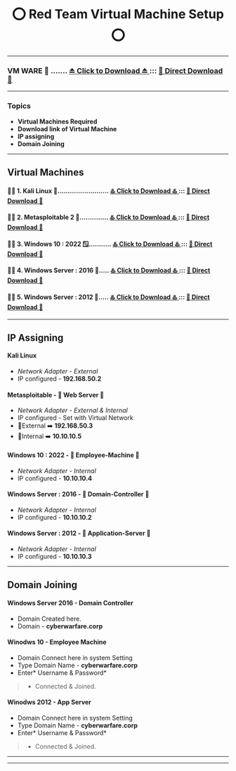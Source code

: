 <h1 align="center"> ⭕ Red Team Virtual Machine Setup ⭕ </h1>

---
### VM WARE 👑 ....... [ ⏏️ Click to Download ⏏️ ](https://www.vmware.com/products/desktop-hypervisor/workstation-and-fusion) ::: [ 💾 Direct Download 💾 ](https://drive.google.com/file/d/1OFWN9-OOTdkuw4_zn-k_J13js9yX1kGN/view?usp=drive_link)
---
### Topics

 - **Virtual Machines Required**
 - **Download link of Virtual Machine**
 - **IP assigning**
 - **Domain Joining**

---
## Virtual Machines

#### 🧑‍💻 1. Kali Linux 🎩......................... [ ♨️ Click to Download ♨️ ](https://cdimage.kali.org/kali-2025.3/kali-linux-2025.3-installer-amd64.iso) ::: [ 💾 Direct Download 💾 ](https://drive.google.com/file/d/1VxRMKg_JE-7xy2huehNWZWWiwvp1XQlQ/view?usp=drive_link)
#### 🧑‍💻 2. Metasploitable 2 📼.............. [ ♨️ Click to Download ♨️ ](https://sourceforge.net/projects/metasploitable/) ::: [ 💾 Direct Download 💾 ](https://drive.google.com/file/d/18e73cIn8IYj85U7pME0ORF0kNGBTWF4s/view?usp=drive_link)
#### 🧑‍💻 3. Windows 10 : 2022 🪟........... [ ♨️ Click to Download ♨️ ](https://www.microsoft.com/en-in/software-download/windows10) ::: [ 💾 Direct Download 💾 ](https://drive.google.com/file/d/1JoBTJiUI6G0bRBezGUmaXtfYv73YpZ8l/view?usp=drive_link)
#### 🧑‍💻 4. Windows Server : 2016 🏢..... [ ♨️ Click to Download ♨️ ](https://www.microsoft.com/en-us/evalcenter/download-windows-server-2016) ::: [ 💾 Direct Download 💾 ](https://drive.google.com/file/d/13YYix0s5lnAKM-59ROC7mcepEmtOhS9L/view?usp=drive_link)
#### 🧑‍💻 5. Windows Server : 2012 🌆..... [ ♨️ Click to Download ♨️ ](https://www.microsoft.com/en-us/evalcenter/download-windows-server-2012-r2) ::: [ 💾 Direct Download 💾 ](https://drive.google.com/file/d/1i-qz3r_jtAHD8enanv4m9ZikaRelHTXy/view?usp=drive_link)

---
## IP Assigning

#### Kali Linux 
- *Network Adapter - External*
- IP configured - **192.168.50.2**

#### Metasploitable - 🎪 Web Server 🎪
- *Network Adapter - External & Internal*
- IP configured - Set with Virtual Network
- 📡External ➡️ **192.168.50.3**
- 📡Internal ➡️ **10.10.10.5**
  
#### Windows 10 : 2022 - 🎪 Employee-Machine 🎪
- *Network Adapter - Internal*
- IP configured - **10.10.10.4**
  
#### Windows Server : 2016 - 🎪 Domain-Controller 🎪
- *Network Adapter - Internal*
- IP configured - **10.10.10.2**

#### Windows Server : 2012 - 🎪 Application-Server 🎪
- *Network Adapter - Internal*
- IP configured - **10.10.10.3**

---
## Domain Joining

#### Windows Server 2016 - Domain Controller
- Domain Created here.
- Domain - **cyberwarfare.corp**

#### Winodws 10 - Employee Machine
- Domain Connect here in system Setting
- Type Domain Name - **cyberwarfare.corp**
- Enter* Username & Password*
> - Connected & Joined.

#### Winodws 2012 - App Server
- Domain Connect here in system Setting
- Type Domain Name - **cyberwarfare.corp**
- Enter* Username & Password*
> - Connected & Joined.

---
---
